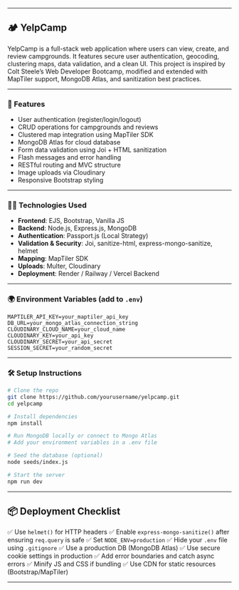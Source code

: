 
---

## 🏕️ YelpCamp

YelpCamp is a full-stack web application where users can view, create, and review campgrounds. It features secure user authentication, geocoding, clustering maps, data validation, and a clean UI. This project is inspired by Colt Steele’s Web Developer Bootcamp, modified and extended with MapTiler support, MongoDB Atlas, and sanitization best practices.

---

### 🚀 Features

* User authentication (register/login/logout)
* CRUD operations for campgrounds and reviews
* Clustered map integration using MapTiler SDK
* MongoDB Atlas for cloud database
* Form data validation using Joi + HTML sanitization
* Flash messages and error handling
* RESTful routing and MVC structure
* Image uploads via Cloudinary
* Responsive Bootstrap styling

---

### 🧑‍💻 Technologies Used

* **Frontend**: EJS, Bootstrap, Vanilla JS
* **Backend**: Node.js, Express.js, MongoDB
* **Authentication**: Passport.js (Local Strategy)
* **Validation & Security**: Joi, sanitize-html, express-mongo-sanitize, helmet
* **Mapping**: MapTiler SDK
* **Uploads**: Multer, Cloudinary
* **Deployment**: Render / Railway / Vercel Backend

---

### 🌍 Environment Variables (add to `.env`)

```
MAPTILER_API_KEY=your_maptiler_api_key
DB_URL=your_mongo_atlas_connection_string
CLOUDINARY_CLOUD_NAME=your_cloud_name
CLOUDINARY_KEY=your_api_key
CLOUDINARY_SECRET=your_api_secret
SESSION_SECRET=your_random_secret
```

---

### 🛠️ Setup Instructions

```bash
# Clone the repo
git clone https://github.com/yourusername/yelpcamp.git
cd yelpcamp

# Install dependencies
npm install

# Run MongoDB locally or connect to Mongo Atlas
# Add your environment variables in a .env file

# Seed the database (optional)
node seeds/index.js

# Start the server
npm run dev
```

---

## 📦 Deployment Checklist

✅ Use `helmet()` for HTTP headers
✅ Enable `express-mongo-sanitize()` after ensuring `req.query` is safe
✅ Set `NODE_ENV=production`
✅ Hide your `.env` file using `.gitignore`
✅ Use a production DB (MongoDB Atlas)
✅ Use secure cookie settings in production
✅ Add error boundaries and catch async errors
✅ Minify JS and CSS if bundling
✅ Use CDN for static resources (Bootstrap/MapTiler)

---

